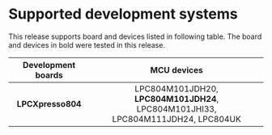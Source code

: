 # Supported development systems

This release supports board and devices listed in following table. The board and devices in bold were tested in this release.

|Development boards|MCU devices|
|:--:              |:--:       |
|**LPCXpresso804**|LPC804M101JDH20, **LPC804M101JDH24**, LPC804M101JHI33,<br> LPC804M111JDH24, LPC804UK|
